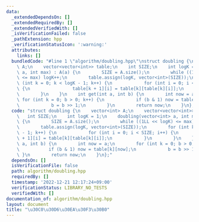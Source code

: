 ```yaml
---
data:
  _extendedDependsOn: []
  _extendedRequiredBy: []
  _extendedVerifiedWith: []
  _isVerificationFailed: false
  _pathExtension: hpp
  _verificationStatusIcon: ':warning:'
  attributes:
    links: []
  bundledCode: "#line 1 \"algorithm/doubling.hpp\"\nstruct doubling {\n    vector<int>\
    \ A;\n    vector<vector<int>> table;\n    int SIZE;\n    int logK = 1;\n    doubling(vector<int>\
    \ a, int max) : A(a) {\n        SIZE = A.size();\n        while ((1LL << logK)\
    \ <= max) logK++;\n        table.assign(logK, vector<int>(SIZE));\n        for\
    \ (int k = 0; k < logK - 1; k++) {\n            for (int i = 0; i < SIZE; i++)\
    \ {\n                table[k + 1][i] = table[k][table[k][i]];\n            }\n\
    \        }\n    }\n    int get(int a, int b) {\n        int now = a;\n       \
    \ for (int k = 0; b > 0; k++) {\n            if (b & 1) now = table[k][now];\n\
    \            b = b >> 1;\n        }\n        return now;\n    }\n};\n"
  code: "struct doubling {\n    vector<int> A;\n    vector<vector<int>> table;\n \
    \   int SIZE;\n    int logK = 1;\n    doubling(vector<int> a, int max) : A(a)\
    \ {\n        SIZE = A.size();\n        while ((1LL << logK) <= max) logK++;\n\
    \        table.assign(logK, vector<int>(SIZE));\n        for (int k = 0; k < logK\
    \ - 1; k++) {\n            for (int i = 0; i < SIZE; i++) {\n                table[k\
    \ + 1][i] = table[k][table[k][i]];\n            }\n        }\n    }\n    int get(int\
    \ a, int b) {\n        int now = a;\n        for (int k = 0; b > 0; k++) {\n \
    \           if (b & 1) now = table[k][now];\n            b = b >> 1;\n       \
    \ }\n        return now;\n    }\n};"
  dependsOn: []
  isVerificationFile: false
  path: algorithm/doubling.hpp
  requiredBy: []
  timestamp: '2022-12-21 12:17:24+09:00'
  verificationStatus: LIBRARY_NO_TESTS
  verifiedWith: []
documentation_of: algorithm/doubling.hpp
layout: document
title: "\u30C0\u30D6\u30EA\u30F3\u30B0"
---
```

